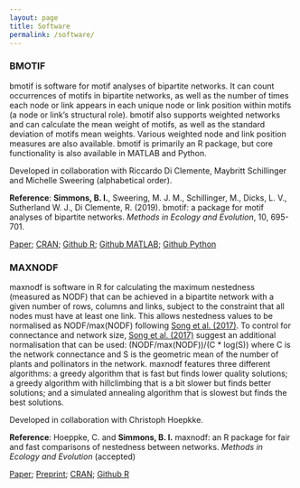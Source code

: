 ```yaml
---
layout: page
title: Software
permalink: /software/
---
```


### BMOTIF

bmotif is software for motif analyses of bipartite networks. It can count occurrences of motifs in bipartite networks, as well as the number of times each node or link appears in each unique node or link position within motifs (a node or link’s structural role). bmotif also supports weighted networks and can calculate the mean weight of motifs, as well as the standard deviation of motifs mean weights. Various weighted node and link position measures are also available. bmotif is primarily an R package, but core functionality is also available in MATLAB and Python.

Developed in collaboration with Riccardo Di Clemente, Maybritt Schillinger and Michelle Sweering (alphabetical order).

**Reference**: **Simmons, B. I.**, Sweering, M. J. M., Schillinger, M., Dicks, L. V., Sutherland W. J., Di Clemente, R. (2019). bmotif: a package for motif analyses of bipartite networks. _Methods in Ecology and Evolution_, 10, 695-701.

[Paper](https://doi.org/10.1111/2041-210X.13149); [CRAN](https://cran.r-project.org/package=bmotif); [Github R](https://github.com/SimmonsBI/bmotif); [Github MATLAB](https://github.com/SimmonsBI/bmotif-matlab); [Github Python](https://github.com/SimmonsBI/bmotif-python)

### MAXNODF

maxnodf is software in R for calculating the maximum nestedness (measured as NODF) that can be achieved in a bipartite network with a given number of rows, columns and links, subject to the constraint that all nodes must have at least one link.  This allows nestedness values to be normalised as NODF/max(NODF) following [Song et al. (2017)](https://doi.org/10.1111/1365-2656.12749). To control for connectance and network size, [Song et al. (2017)](https://doi.org/10.1111/1365-2656.12749) suggest an additional normalisation that can be used: (NODF/max(NODF))/(C * log(S)) where C is the network connectance and S is the geometric mean of the number of plants and pollinators in the network. maxnodf features three different algorithms: a greedy algorithm that is fast but finds lower quality solutions; a greedy algorithm with hillclimbing that is a bit slower but finds better solutions; and a simulated annealing algorithm that is slowest but finds the best solutions.

Developed in collaboration with Christoph Hoepkke.

**Reference**: Hoeppke, C. and **Simmons, B. I.** maxnodf: an R package for fair and fast comparisons of nestedness between networks. _Methods in Ecology and Evolution_ (accepted)

[Paper](https://doi.org/10.1111/2041-210X.13545);
[Preprint](https://doi.org/10.1101/2020.03.20.000612); [CRAN](https://cran.r-project.org/package=maxnodf); [Github R](https://github.com/christophhoeppke/maxnodf/)